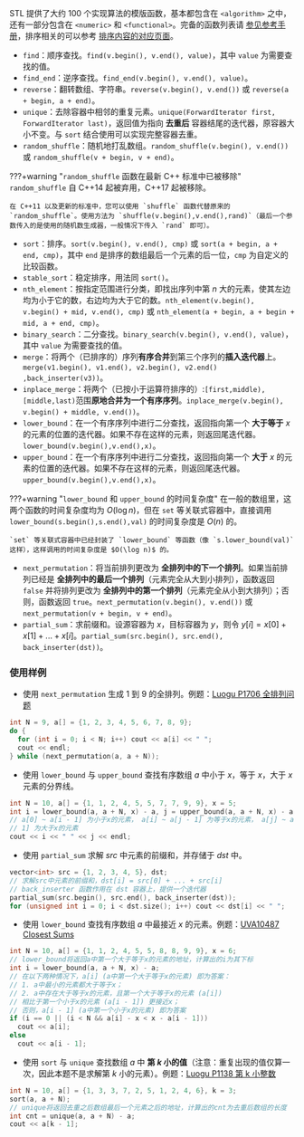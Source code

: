STL 提供了大约 100 个实现算法的模版函数，基本都包含在 `<algorithm>` 之中，还有一部分包含在 `<numeric>` 和 `<functional>`。完备的函数列表请 [参见参考手册](https://zh.cppreference.com/w/cpp/algorithm)，排序相关的可以参考 [排序内容的对应页面](../../basic/stl-sort.md)。

- `find`：顺序查找。`find(v.begin(), v.end(), value)`，其中 `value` 为需要查找的值。
- `find_end`：逆序查找。`find_end(v.begin(), v.end(), value)`。
- `reverse`：翻转数组、字符串。`reverse(v.begin(), v.end())` 或 `reverse(a + begin, a + end)`。
- `unique`：去除容器中相邻的重复元素。`unique(ForwardIterator first, ForwardIterator last)`，返回值为指向 **去重后** 容器结尾的迭代器，原容器大小不变。与 `sort` 结合使用可以实现完整容器去重。
- `random_shuffle`：随机地打乱数组。`random_shuffle(v.begin(), v.end())` 或 `random_shuffle(v + begin, v + end)`。

???+warning "`random_shuffle` 函数在最新 C++ 标准中已被移除"
    `random_shuffle` 自 C++14 起被弃用，C++17 起被移除。
    
    在 C++11 以及更新的标准中，您可以使用 `shuffle` 函数代替原来的 `random_shuffle`。使用方法为 `shuffle(v.begin(),v.end(),rand)`（最后一个参数传入的是使用的随机数生成器，一般情况下传入 `rand` 即可）。

- `sort`：排序。`sort(v.begin(), v.end(), cmp)` 或 `sort(a + begin, a + end, cmp)`，其中 `end` 是排序的数组最后一个元素的后一位，`cmp` 为自定义的比较函数。
- `stable_sort`：稳定排序，用法同 `sort()`。
- `nth_element`：按指定范围进行分类，即找出序列中第 $n$ 大的元素，使其左边均为小于它的数，右边均为大于它的数。`nth_element(v.begin(), v.begin() + mid, v.end(), cmp)` 或 `nth_element(a + begin, a + begin + mid, a + end, cmp)`。
- `binary_search`：二分查找。`binary_search(v.begin(), v.end(), value)`，其中 `value` 为需要查找的值。
- `merge`：将两个（已排序的）序列**有序合并**到第三个序列的**插入迭代器**上。`merge(v1.begin(), v1.end(), v2.begin(), v2.end() ,back_inserter(v3))`。
- `inplace_merge`：将两个（已按小于运算符排序的）:`[first,middle), [middle,last)`范围**原地合并为一个有序序列**。`inplace_merge(v.begin(), v.begin() + middle, v.end())`。
- `lower_bound`：在一个有序序列中进行二分查找，返回指向第一个 **大于等于**  $x$ 的元素的位置的迭代器。如果不存在这样的元素，则返回尾迭代器。`lower_bound(v.begin(),v.end(),x)`。
- `upper_bound`：在一个有序序列中进行二分查找，返回指向第一个 **大于**  $x$ 的元素的位置的迭代器。如果不存在这样的元素，则返回尾迭代器。`upper_bound(v.begin(),v.end(),x)`。

???+warning "`lower_bound` 和 `upper_bound` 的时间复杂度"
    在一般的数组里，这两个函数的时间复杂度均为 $O(\log n)$，但在 `set` 等关联式容器中，直接调用 `lower_bound(s.begin(),s.end(),val)` 的时间复杂度是 $O(n)$ 的。
    
    `set` 等关联式容器中已经封装了 `lower_bound` 等函数（像 `s.lower_bound(val)` 这样），这样调用的时间复杂度是 $O(\log n)$ 的。

- `next_permutation`：将当前排列更改为 **全排列中的下一个排列**。如果当前排列已经是 **全排列中的最后一个排列**（元素完全从大到小排列），函数返回 `false` 并将排列更改为 **全排列中的第一个排列**（元素完全从小到大排列）；否则，函数返回 `true`。`next_permutation(v.begin(), v.end())` 或 `next_permutation(v + begin, v + end)`。
- `partial_sum`：求前缀和。设源容器为 $x$，目标容器为 $y$，则令 $y[i]=x[0]+x[1]+...+x[i]$。`partial_sum(src.begin(), src.end(), back_inserter(dst))`。

### 使用样例

- 使用 `next_permutation` 生成 $1$ 到 $9$ 的全排列。例题：[Luogu P1706 全排列问题](https://www.luogu.com.cn/problem/P1706)

```cpp
int N = 9, a[] = {1, 2, 3, 4, 5, 6, 7, 8, 9};
do {
  for (int i = 0; i < N; i++) cout << a[i] << " ";
  cout << endl;
} while (next_permutation(a, a + N));
```

- 使用 `lower_bound` 与 `upper_bound` 查找有序数组 $a$ 中小于 $x$，等于 $x$，大于 $x$ 元素的分界线。

```cpp
int N = 10, a[] = {1, 1, 2, 4, 5, 5, 7, 7, 9, 9}, x = 5;
int i = lower_bound(a, a + N, x) - a, j = upper_bound(a, a + N, x) - a;
// a[0] ~ a[i - 1] 为小于x的元素， a[i] ~ a[j - 1] 为等于x的元素， a[j] ~ a[N -
// 1] 为大于x的元素
cout << i << " " << j << endl;
```

- 使用 `partial_sum` 求解 $src$ 中元素的前缀和，并存储于 $dst$ 中。

```cpp
vector<int> src = {1, 2, 3, 4, 5}, dst;
// 求解src中元素的前缀和，dst[i] = src[0] + ... + src[i]
// back_inserter 函数作用在 dst 容器上，提供一个迭代器
partial_sum(src.begin(), src.end(), back_inserter(dst));
for (unsigned int i = 0; i < dst.size(); i++) cout << dst[i] << " ";
```

- 使用 `lower_bound` 查找有序数组 $a$ 中最接近 $x$ 的元素。例题：[UVA10487 Closest Sums](https://www.luogu.com.cn/problem/UVA10487)

```cpp
int N = 10, a[] = {1, 1, 2, 4, 5, 5, 8, 8, 9, 9}, x = 6;
// lower_bound将返回a中第一个大于等于x的元素的地址，计算出的i为其下标
int i = lower_bound(a, a + N, x) - a;
// 在以下两种情况下，a[i] (a中第一个大于等于x的元素) 即为答案：
// 1. a中最小的元素都大于等于x；
// 2. a中存在大于等于x的元素，且第一个大于等于x的元素 (a[i])
// 相比于第一个小于x的元素 (a[i - 1]) 更接近x；
// 否则，a[i - 1] (a中第一个小于x的元素) 即为答案
if (i == 0 || (i < N && a[i] - x < x - a[i - 1]))
  cout << a[i];
else
  cout << a[i - 1];
```

- 使用 `sort` 与 `unique` 查找数组 $a$ 中 **第 $k$ 小的值**（注意：重复出现的值仅算一次，因此本题不是求解第 $k$ 小的元素）。例题：[Luogu P1138 第 k 小整数](https://www.luogu.com.cn/problem/P1138)

```cpp
int N = 10, a[] = {1, 3, 3, 7, 2, 5, 1, 2, 4, 6}, k = 3;
sort(a, a + N);
// unique将返回去重之后数组最后一个元素之后的地址，计算出的cnt为去重后数组的长度
int cnt = unique(a, a + N) - a;
cout << a[k - 1];
```
